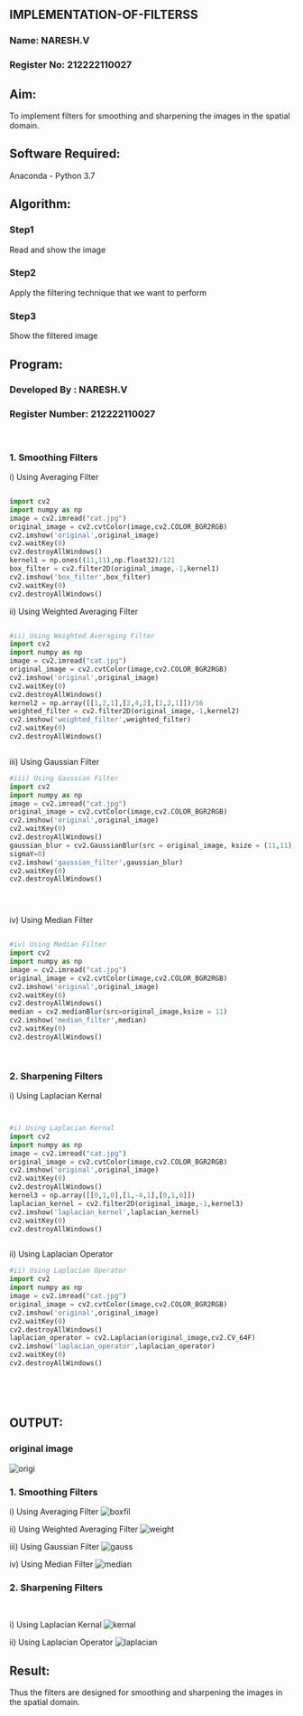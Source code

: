 ## IMPLEMENTATION-OF-FILTERSS

### Name:   NARESH.V
### Register No: 212222110027
## Aim:
To implement filters for smoothing and sharpening the images in the spatial domain.

## Software Required:
Anaconda - Python 3.7

## Algorithm:
### Step1
Read and show the image
### Step2
Apply the filtering technique that we want to perform
### Step3
Show the filtered image

## Program:
### Developed By   : NARESH.V
### Register Number:  212222110027
</br>

### 1. Smoothing Filters

i) Using Averaging Filter
```Python

import cv2
import numpy as np
image = cv2.imread("cat.jpg")
original_image = cv2.cvtColor(image,cv2.COLOR_BGR2RGB)
cv2.imshow('original',original_image)
cv2.waitKey(0)
cv2.destroyAllWindows()
kernel1 = np.ones((11,11),np.float32)/121
box_filter = cv2.filter2D(original_image,-1,kernel1)
cv2.imshow('box_filter',box_filter)
cv2.waitKey(0)
cv2.destroyAllWindows()


```
ii) Using Weighted Averaging Filter
```Python

#ii) Using Weighted Averaging Filter
import cv2
import numpy as np
image = cv2.imread("cat.jpg")
original_image = cv2.cvtColor(image,cv2.COLOR_BGR2RGB)
cv2.imshow('original',original_image)
cv2.waitKey(0)
cv2.destroyAllWindows()
kernel2 = np.array([[1,2,1],[2,4,2],[1,2,1]])/16
weighted_filter = cv2.filter2D(original_image,-1,kernel2)
cv2.imshow('weighted_filter',weighted_filter)
cv2.waitKey(0)
cv2.destroyAllWindows()



```
iii) Using Gaussian Filter
```Python
#iii) Using Gaussian Filter
import cv2
import numpy as np
image = cv2.imread("cat.jpg")
original_image = cv2.cvtColor(image,cv2.COLOR_BGR2RGB)
cv2.imshow('original',original_image)
cv2.waitKey(0)
cv2.destroyAllWindows()
gaussian_blur = cv2.GaussianBlur(src = original_image, ksize = (11,11), sigmaX=0,
sigmaY=0)
cv2.imshow('gaussian_filter',gaussian_blur)
cv2.waitKey(0)
cv2.destroyAllWindows()





```

iv) Using Median Filter
```Python

#iv) Using Median Filter
import cv2
import numpy as np
image = cv2.imread("cat.jpg")
original_image = cv2.cvtColor(image,cv2.COLOR_BGR2RGB)
cv2.imshow('original',original_image)
cv2.waitKey(0)
cv2.destroyAllWindows()
median = cv2.medianBlur(src=original_image,ksize = 11)
cv2.imshow('median_filter',median)
cv2.waitKey(0)
cv2.destroyAllWindows()




```

### 2. Sharpening Filters
i) Using Laplacian Kernal
```Python


#i) Using Laplacian Kernal
import cv2
import numpy as np
image = cv2.imread("cat.jpg")
original_image = cv2.cvtColor(image,cv2.COLOR_BGR2RGB)
cv2.imshow('original',original_image)
cv2.waitKey(0)
cv2.destroyAllWindows()
kernel3 = np.array([[0,1,0],[1,-4,1],[0,1,0]])
laplacian_kernel = cv2.filter2D(original_image,-1,kernel3)
cv2.imshow('laplacian_kernel',laplacian_kernel)
cv2.waitKey(0)
cv2.destroyAllWindows()



```
ii) Using Laplacian Operator
```Python
#ii) Using Laplacian Operator
import cv2
import numpy as np
image = cv2.imread("cat.jpg")
original_image = cv2.cvtColor(image,cv2.COLOR_BGR2RGB)
cv2.imshow('original',original_image)
cv2.waitKey(0)
cv2.destroyAllWindows()
laplacian_operator = cv2.Laplacian(original_image,cv2.CV_64F)
cv2.imshow('laplacian_operator',laplacian_operator)
cv2.waitKey(0)
cv2.destroyAllWindows()






```

## OUTPUT:
### original image
![origi](https://github.com/JEEVAABI/IMPLEMENTATION-OF-FILTERSS/assets/93427098/6b6f4f09-8bae-4ef1-93a5-ee1da10d483f)

### 1. Smoothing Filters


i) Using Averaging Filter
![boxfil](https://github.com/JEEVAABI/IMPLEMENTATION-OF-FILTERSS/assets/93427098/8f969c65-4629-4957-98ed-cf08a1dea710)

ii) Using Weighted Averaging Filter
![weight](https://github.com/JEEVAABI/IMPLEMENTATION-OF-FILTERSS/assets/93427098/ccce2e3c-1dde-476e-9a7e-b4e306052810)

iii) Using Gaussian Filter
![gauss](https://github.com/JEEVAABI/IMPLEMENTATION-OF-FILTERSS/assets/93427098/069b5660-8536-4499-81ae-242970b0ed66)

iv) Using Median Filter
![median](https://github.com/JEEVAABI/IMPLEMENTATION-OF-FILTERSS/assets/93427098/7a79815a-4848-4f9a-92e4-28b3cd7ec281)

### 2. Sharpening Filters
</br>

i) Using Laplacian Kernal
![kernal](https://github.com/JEEVAABI/IMPLEMENTATION-OF-FILTERSS/assets/93427098/177f6248-52c5-4fe6-9665-dd3bdbbcd9a9)

ii) Using Laplacian Operator
![laplacian](https://github.com/JEEVAABI/IMPLEMENTATION-OF-FILTERSS/assets/93427098/151d4d05-514b-441b-9168-d2ac40fc29f0)


## Result:
Thus the filters are designed for smoothing and sharpening the images in the spatial domain.

